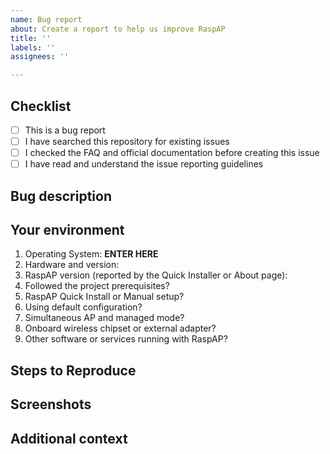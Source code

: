 ```yaml
---
name: Bug report
about: Create a report to help us improve RaspAP
title: ''
labels: ''
assignees: ''

---
```


<!-- These comments will NOT appear in your issue, so it's OK to ignore them -->
<!--
Thanks for reporting a bug for RaspAP.

Before creating a new bug report, all submitters MUST read the issue reporting guidelines:
https://docs.raspap.com/issues/

Refer to the frequently asked questions (FAQ) and official documentation here:
https://docs.raspap.com/faq/

Do you have a question or want to suggest a new feature? Start a Discussion here:
https://github.com/RaspAP/raspap-docker/discussions

Be sure there are no issues similar to yours that are already open. You can check this by searching the issues in this repository. If there is a duplicate issue, please close this one and add a comment to the existing issue instead.
-->
<!-- Provide a general summary of the issue in the Title above -->

## Checklist
<!-- IMPORTANT! Fill in the boxes that apply by marking them like so: [x] -->
- [ ] This is a bug report
- [ ] I have searched this repository for existing issues
- [ ] I checked the FAQ and official documentation before creating this issue
- [ ] I have read and understand the issue reporting guidelines 

## Bug description
<!-- Provide a detailed description of the issue -->

## Your environment
1. Operating System: **ENTER HERE** <!-- RPi OS 32-bit Lite, Armbian, Debian, etc. -->
2. Hardware and version: <!-- RPi Zero/3B+/4, OrangePi 3, etc. -->
3. RaspAP version (reported by the Quick Installer or About page): 
4. Followed the project prerequisites? <!-- Yes/No -->
5. RaspAP Quick Install or Manual setup? <!-- Quick Install/Manual -->
6. Using default configuration? <!-- Yes/No -->
7. Simultaneous AP and managed mode? <!-- Yes/No -->
8. Onboard wireless chipset or external adapter? <!-- Onboard/External -->
9. Other software or services running with RaspAP? 

## Steps to Reproduce
<!-- Tell us how to reproduce this issue. Provide as much detailed information as possible -->

## Screenshots
<!-- If applicable, add screenshots to help explain your problem -->

## Additional context
<!-- Add any other context about the problem here -->
